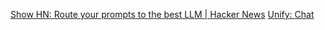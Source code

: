 
[Show HN: Route your prompts to the best LLM | Hacker News](https://news.ycombinator.com/item?id=40441945)
[Unify: Chat](https://unify.ai/chat?default=true)
